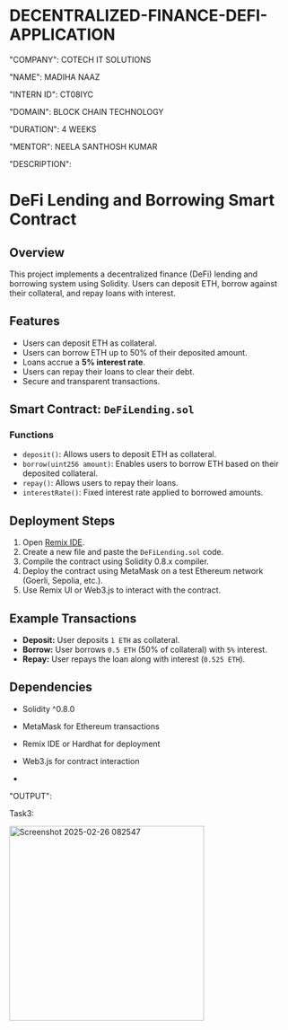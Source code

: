 # DECENTRALIZED-FINANCE-DEFI-APPLICATION

"COMPANY": COTECH IT SOLUTIONS

"NAME": MADIHA NAAZ

"INTERN ID": CT08IYC

"DOMAIN": BLOCK CHAIN TECHNOLOGY

"DURATION": 4 WEEKS

"MENTOR": NEELA SANTHOSH KUMAR


"DESCRIPTION":

# DeFi Lending and Borrowing Smart Contract

## Overview
This project implements a decentralized finance (DeFi) lending and borrowing system using Solidity. Users can deposit ETH, borrow against their collateral, and repay loans with interest.

## Features
- Users can deposit ETH as collateral.
- Users can borrow ETH up to 50% of their deposited amount.
- Loans accrue a **5% interest rate**.
- Users can repay their loans to clear their debt.
- Secure and transparent transactions.

## Smart Contract: `DeFiLending.sol`
### Functions
- `deposit()`: Allows users to deposit ETH as collateral.
- `borrow(uint256 amount)`: Enables users to borrow ETH based on their deposited collateral.
- `repay()`: Allows users to repay their loans.
- `interestRate()`: Fixed interest rate applied to borrowed amounts.

## Deployment Steps
1. Open [Remix IDE](https://remix.ethereum.org/).
2. Create a new file and paste the `DeFiLending.sol` code.
3. Compile the contract using Solidity 0.8.x compiler.
4. Deploy the contract using MetaMask on a test Ethereum network (Goerli, Sepolia, etc.).
5. Use Remix UI or Web3.js to interact with the contract.

## Example Transactions
- **Deposit:** User deposits `1 ETH` as collateral.
- **Borrow:** User borrows `0.5 ETH` (50% of collateral) with `5%` interest.
- **Repay:** User repays the loan along with interest (`0.525 ETH`).

## Dependencies
- Solidity ^0.8.0
- MetaMask for Ethereum transactions
- Remix IDE or Hardhat for deployment
- Web3.js for contract interaction

- 
"OUTPUT":

Task3:


  <img width="347" alt="Screenshot 2025-02-26 082547" src="https://github.com/user-attachments/assets/f0bb3050-58f0-45c5-a26e-552f50426799" />

  
